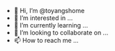 - 👋 Hi, I’m @toyangshome
- 👀 I’m interested in ...
- 🌱 I’m currently learning ...
- 💞️ I’m looking to collaborate on ...
- 📫 How to reach me ...

<!---
toyangshome/toyangshome is a ✨ special ✨ repository because its `README.md` (this file) appears on your GitHub profile.
You can click the Preview link to take a look at your changes.
--->
